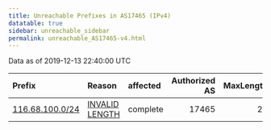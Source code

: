 ```yaml
---
title: Unreachable Prefixes in AS17465 (IPv4)
datatable: true
sidebar: unreachable_sidebar
permalink: unreachable_AS17465-v4.html
---
```


Data as of 2019-12-13 22:40:00 UTC


<div class="datatable-begin"></div>

| Prefix                                                   | Reason                                                                                                    | affected   |   Authorized AS |   MaxLength | Anchor                                       |   unreachable /24s |
|:---------------------------------------------------------|:----------------------------------------------------------------------------------------------------------|:-----------|----------------:|------------:|:---------------------------------------------|-------------------:|
| [116.68.100.0/24](https://stat.ripe.net/116.68.100.0/24) | [INVALID LENGTH](https://rpki-validator.ripe.net/announcement-preview?asn=AS17465&prefix=116.68.100.0/24) | complete   |           17465 |          23 | [APNIC](unreachable_APNIC_RPKI_Root-v4.html) |                  1 |

<div class="datatable-end"></div>